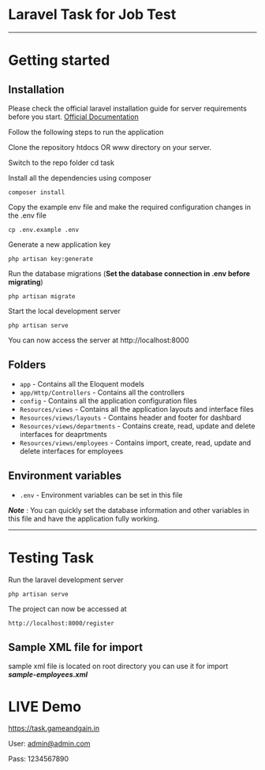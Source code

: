 # Laravel Task for Job Test
----------

# Getting started

## Installation

Please check the official laravel installation guide for server requirements before you start. [Official Documentation](https://laravel.com/docs/8.x/installation)
 
Follow the following steps to run the application

Clone the repository htdocs OR www directory on your server.

Switch to the repo folder
 cd task

Install all the dependencies using composer

    composer install

Copy the example env file and make the required configuration changes in the .env file

    cp .env.example .env

Generate a new application key

    php artisan key:generate


Run the database migrations (**Set the database connection in .env before migrating**)

    php artisan migrate

Start the local development server

    php artisan serve

You can now access the server at http://localhost:8000
 

## Folders

- `app` - Contains all the Eloquent models
- `app/Http/Controllers` - Contains all the controllers 
- `config` - Contains all the application configuration files
- `Resources/views` - Contains all the application layouts and interface files 
- `Resources/views/layouts` - Contains header and footer for dashbard 
- `Resources/views/departments` - Contains create, read, update and delete interfaces for deaprtments 
- `Resources/views/employees` - Contains import, create, read, update and delete interfaces for employees  

## Environment variables

- `.env` - Environment variables can be set in this file

***Note*** : You can quickly set the database information and other variables in this file and have the application fully working.

----------

# Testing Task

Run the laravel development server

    php artisan serve

The project can now be accessed at

    http://localhost:8000/register

## Sample XML file for import
sample xml file is located on root directory you can use it for import ***sample-employees.xml***

# LIVE Demo
https://task.gameandgain.in

User: admin@admin.com

Pass: 1234567890
